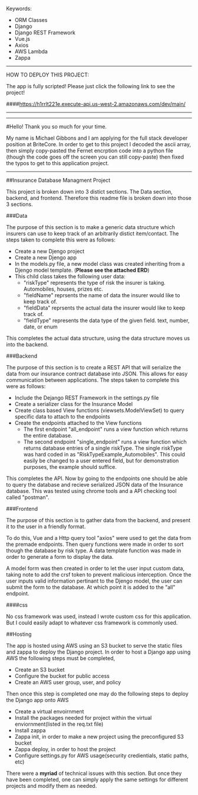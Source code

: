 Keywords: 

- ORM Classes
- Django 
- Django REST Framework
- Vue.js
- Axios
- AWS Lambda
- Zappa

--- 

HOW TO DEPLOY THIS PROJECT:

The app is fully scripted! Please just click the following link to see the project!

####https://h1rrlt221e.execute-api.us-west-2.amazonaws.com/dev/main/

---

---

#Hello! Thank you so much for your time.

My name is Michael Gibbons and I am applying for the full stack developer position at BriteCore. In order to get to this project I decoded the ascii array, then simply copy-pasted the Fernet encrption code into a python file (though the code goes off the screen you can still copy-paste) then fixed the typos to get to this application project. 

---

##Insurance Database Managment Project

This project is broken down into 3 distict sections. The Data section, backend, and frontend. Therefore this readme file is broken down into those 3 sections.

###Data

The purpose of this section is to make a generic data structure which insurers can use to keep track of an arbitrarily distict item/contact. The steps taken to complete this were as follows:

- Create a new Djengo project
- Create a new Djengo app 
- In the models.py file, a new model class was created inheriting from a Djengo model template. (**Please see the attached ERD**)
- This child class takes the following user data:
	- "riskType" represents the type of risk the insurer is taking. Automobiles, houses, prizes etc.
	- "fieldName" reprsents the name of data the insurer would like to keep track of.
	- "fieldData" reprsents the actual data the insurer would like to keep track of.
	- "fieldType" represents the data type of the given field. text, number, date, or enum


This completes the actual data structure, using the data structure moves us into the backend.

###Backend

The purpose of this section is to create a REST API that will serialize the data from our insurance contract database into JSON. This allows for easy communication between applications.
The steps taken to complete this were as follows:

- Include the Dejango REST Framework in the settings.py file
- Create a serializer class for the Insurance Model
- Create class based View functions (viewsets.ModelViewSet) to query specific data to attach to the endpoints
- Create the endpoints attached to the View functions 
	- The first endpoint "all_endpoint" runs a view function which returns the entire database.
	- The second endpoint "single\_endpoint" runs a view function which returns database entries of a single riskType. The  single riskType was hard coded in as "RiskTypeExample\_Automobiles". This could easily be changed to a user entered field, but for demonstration purposes, the example should suffice.


This completes the API. Now by going to the endpoints one should be able to query the database and recieve serialized JSON data of the Insurance database. This was tested using chrome tools and a API checking tool called "postman".




###Frontend

The purpose of this section is to gather data from the backend, and present it to the user in a friendly format.

To do this, Vue and a Http query tool "axios" were used to get the data from the premade endpoints. Then query functions were made in order to sort though the database by risk type.
A data template function was made in order to generate a form to display the data.

A model form was then created in order to let the user input custom data, taking note to add the crsf token to prevent malicious interception. Once the user inputs valid information pertinant to the Djengo model, the user can submit the form to the database. At which point it is added to the "all" endpoint.

####css

No css framework was used, instead I wrote custom css for this application. But I could easily adapt to whatever css framework is commonly used.

##Hosting

The app is hosted using AWS using an S3 bucket to serve the static files and zappa to deploy the Django project. In order to host a Django app using AWS the following steps must be completed,

- Create an S3 bucket
- Configure the bucket for public access
- Create an AWS user group, user, and policy

Then once this step is completed one may do the following steps to deploy the Django app onto AWS

- Create a virtual envoirnment
- Install the packages needed for project within the virtual enviornment(listed in the req.txt file)
- Install zappa
- Zappa init, in order to make a new project using the preconfigured S3 bucket
- Zappa deploy, in order to host the project
- Configure settings.py for AWS usage(security credientials, static paths, etc)


There were a **myriad** of technical issues with this section. But once they have been completed, one can simply apply the same settings for different projects and modify them as needed.
